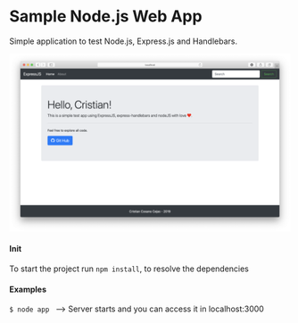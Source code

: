 # Sample Node.js Web App

Simple application to test Node.js, Express.js and Handlebars.

![Screenshot](public/img/screenshot.png)


#### Init

To start the project run `npm install`, to resolve the dependencies

#### Examples


`$ node app `  --> Server starts and you can access it in localhost:3000


